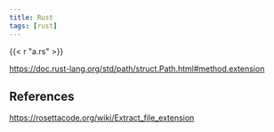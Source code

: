 ```yaml
---
title: Rust
tags: [rust]
---
```


{{< r "a.rs" >}}

<https://doc.rust-lang.org/std/path/struct.Path.html#method.extension>

## References

<https://rosettacode.org/wiki/Extract_file_extension>

